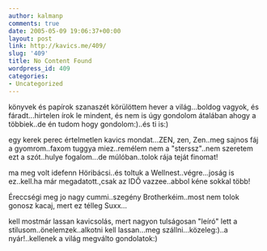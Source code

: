 ```yaml
---
author: kalmanp
comments: true
date: 2005-05-09 19:06:37+00:00
layout: post
link: http://kavics.me/409/
slug: '409'
title: No Content Found
wordpress_id: 409
categories:
- Uncategorized
---
```


könyvek és papírok szanaszét körülöttem hever a világ...boldog vagyok, és fáradt...hirtelen írok le mindent, és nem is úgy gondolom átalában ahogy a többiek..de én tudom hogy gondolom:)..és ti is:)




egy kerek perec értelmetlen kavics mondat...ZEN, zen, Zen..meg sajnos fáj a gyomrom..faxom tuggya miez..remélem nem a "sterssz"..nem szeretem ezt a szót..hulye fogalom...de múlóban..tolok rája teját finomat!




ma meg volt idefenn Höribácsi..és toltuk a Wellnest..végre...joság is ez..kell.ha már megadatott.,csak az IDŐ vazzee..abbol kéne sokkal több!




Éreccségi meg jo nagy cummi..szegény Brotherkéim..most nem tolok gonosz kacaj, mert ez télleg Suxx...




kell mostmár lassan kavicsolás, mert nagyon tulságosan "leíró" lett a stilusom..önelemzek..alkotni kell lassan...meg szállni...közeleg:)..a nyár!..kellenek a világ megválto gondolatok:)
